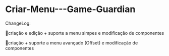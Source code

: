 # Criar-Menu---Game-Guardian
ChangeLog:

🔰criação e edição + suporte a menu simpes e modificação de componentes 

🔰criação + suporte a menu avançado (Offset) e modificação de componentes 

